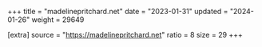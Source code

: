 +++
title = "madelinepritchard.net"
date = "2023-01-31"
updated = "2024-01-26"
weight = 29649

[extra]
source = "https://madelinepritchard.net"
ratio = 8
size = 29
+++
